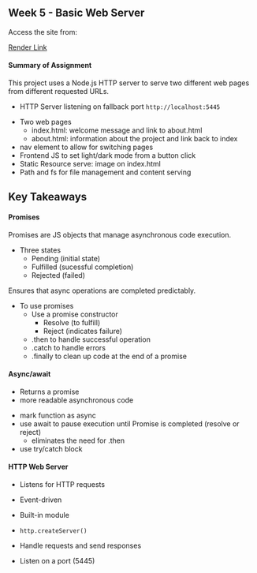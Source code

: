 ## Week 5 - Basic Web Server

Access the site from:

[Render Link]()

#### Summary of Assignment

This project uses a Node.js HTTP server to serve two different web pages from different requested URLs.

- HTTP Server listening on fallback port `http://localhost:5445`

* Two web pages
  - index.html: welcome message and link to about.html
  * about.html: information about the project and link back to index
* nav element to allow for switching pages
* Frontend JS to set light/dark mode from a button click
* Static Resource serve: image on index.html
* Path and fs for file management and content serving

## Key Takeaways

#### Promises

Promises are JS objects that manage asynchronous code execution.

- Three states
  - Pending (initial state)
  - Fulfilled (sucessful completion)
  - Rejected (failed)

Ensures that async operations are completed predictably.

- To use promises
  - Use a promise constructor
    - Resolve (to fulfill)
    - Reject (indicates failure)
  - .then to handle successful operation
  - .catch to handle errors
  - .finally to clean up code at the end of a promise

#### Async/await

- Returns a promise
- more readable asynchronous code

* mark function as async
* use await to pause execution until Promise is completed (resolve or reject)
  - eliminates the need for .then
* use try/catch block

#### HTTP Web Server

- Listens for HTTP requests
- Event-driven

- Built-in module
- `http.createServer()`
- Handle requests and send responses
- Listen on a port (5445)

